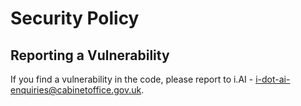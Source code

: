 # Security Policy

## Reporting a Vulnerability

If you find a vulnerability in the code, please report to i.AI - i-dot-ai-enquiries@cabinetoffice.gov.uk.